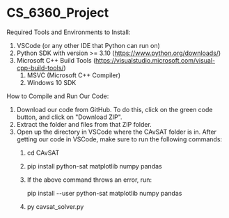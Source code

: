 # CS_6360_Project

Required Tools and Environments to Install:
1. VSCode (or any other IDE that Python can run on)
2. Python SDK with version >= 3.10 (https://www.python.org/downloads/)
3. Microsoft C++ Build Tools (https://visualstudio.microsoft.com/visual-cpp-build-tools/)
   1. MSVC (Microsoft C++ Compiler)
   2. Windows 10 SDK

How to Compile and Run Our Code:
1. Download our code from GitHub. To do this, click on the green code button, and click on "Download ZIP".
2. Extract the folder and files from that ZIP folder.
3. Open up the directory in VSCode where the CAvSAT folder is in. After getting our code in VSCode, make sure to run the following commands:
   1. cd CAvSAT
   2. pip install python-sat matplotlib numpy pandas 
   3. If the above command throws an error, run:
    
      pip install --user python-sat matplotlib numpy pandas

   4. py cavsat_solver.py
